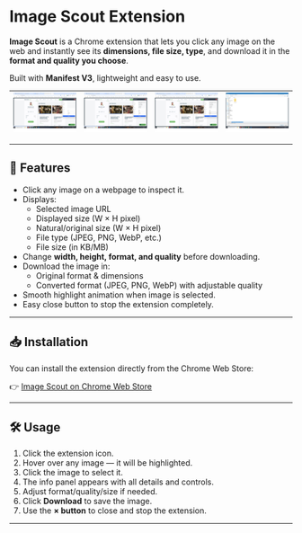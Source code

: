 # Image Scout Extension

**Image Scout** is a Chrome extension that lets you click any image on the web and instantly see its **dimensions, file size, type**, and download it in the **format and quality you choose**.  

Built with **Manifest V3**, lightweight and easy to use.

| ![Img1](./extension/assets/1.png) | ![Img2](./extension/assets/2.png) | ![Img3](./extension/assets/3.png) | ![Img4](./extension/assets/4.png) |
|-----------------------------|-----------------------------|-----------------------------|-----------------------------|

---

## 🚀 Features

- Click any image on a webpage to inspect it.  
- Displays:
  - Selected image URL  
  - Displayed size (W × H pixel)  
  - Natural/original size (W × H pixel)  
  - File type (JPEG, PNG, WebP, etc.)  
  - File size (in KB/MB)  
- Change **width, height, format, and quality** before downloading.  
- Download the image in:
  - Original format & dimensions  
  - Converted format (JPEG, PNG, WebP) with adjustable quality  
- Smooth highlight animation when image is selected.  
- Easy close button to stop the extension completely.

---

## 📥 Installation

You can install the extension directly from the Chrome Web Store:  

👉 [Image Scout on Chrome Web Store](https://chromewebstore.google.com/)

---

## 🛠 Usage

1. Click the extension icon.  
2. Hover over any image — it will be highlighted.  
3. Click the image to select it.  
4. The info panel appears with all details and controls.  
5. Adjust format/quality/size if needed.  
6. Click **Download** to save the image.  
7. Use the **× button** to close and stop the extension.

---